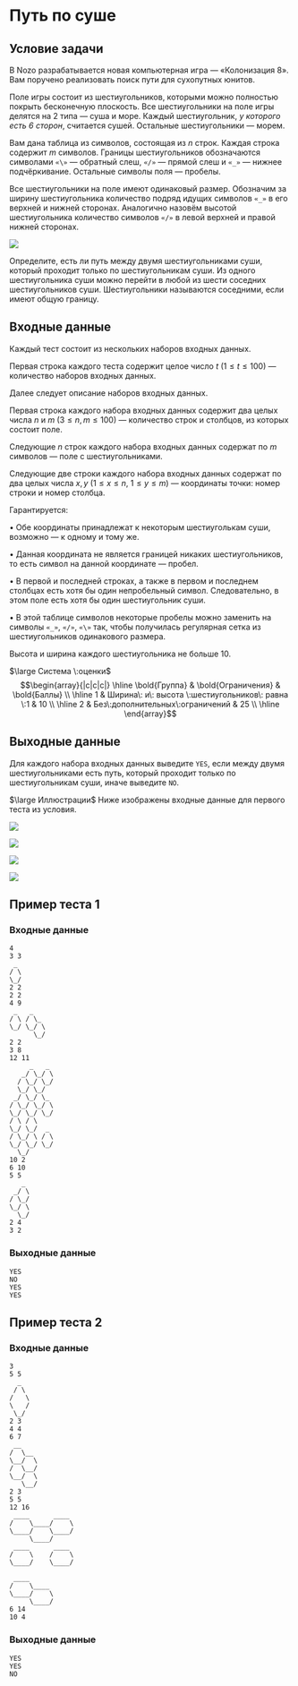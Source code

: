 # Путь по суше

## Условие задачи

В Nozo разрабатывается новая компьютерная игра — «Колонизация 8». Вам поручено реализовать поиск пути для сухопутных юнитов.

Поле игры состоит из шестиугольников, которыми можно полностью покрыть бесконечную плоскость. Все шестиугольники на поле игры делятся на 2 типа — суша и море. Каждый шестиугольник, $\textit{у которого есть 6 сторон}$, считается сушей. Остальные шестиугольники — морем.

Вам дана таблица из символов, состоящая из $n$ строк. Каждая строка содержит $m$ символов. Границы шестиугольников обозначаются символами $\texttt{«\textbackslash»}$ — обратный слеш, $\texttt{«/»}$ — прямой слеш и $\texttt{«\_»}$ — нижнее подчёркивание. Остальные символы поля — пробелы.

Все шестиугольники на поле имеют одинаковый размер. Обозначим за ширину шестиугольника количество подряд идущих символов $\texttt{«\_»}$ в его верхней и нижней сторонах. Аналогично назовём высотой шестиугольника количество символов $\texttt{«/»}$ в левой верхней и правой нижней сторонах.

![](./hexo-examples.png)

Определите, есть ли путь между двумя шестиугольниками суши, который проходит только по шестиугольникам суши. Из одного шестиугольника суши можно перейти в любой из шести соседних шестиугольников суши. Шестиугольники называются соседними, если имеют общую границу.

## Входные данные

Каждый тест состоит из нескольких наборов входных данных.

Первая строка каждого теста содержит целое число $t$ ($1 \le t \le 100$) — количество наборов входных данных.

Далее следует описание наборов входных данных.

Первая строка каждого набора входных данных содержит два целых числа $n$ и $m$ ($3 \le n, m \le 100$) — количество строк и столбцов, из которых состоит поле.

Следующие $n$ строк каждого набора входных данных содержат по $m$ символов — поле с шестиугольниками.

Следующие две строки каждого набора входных данных содержат по два целых числа $x, y$ ($1 \le x \le n$, $1 \le y \le m$) — координаты точки: номер строки и номер столбца.

Гарантируется:

• Обе координаты принадлежат к некоторым шестиуголькам суши, возможно — к одному и тому же.

• Данная координата не является границей никаких шестиугольников, то есть символ на данной координате — пробел.

• В первой и последней строках,  а также в первом и последнем столбцах есть хотя бы один непробельный символ. Следовательно, в этом поле есть хотя бы один шестиугольник суши.

• В этой таблице символов некоторые пробелы можно заменить на символы $\texttt{«\_»}$, $\texttt{«/»}$, $\texttt{«\textbackslash»}$ так, чтобы получилась регулярная сетка из шестиугольников одинакового размера.

Высота и ширина каждого шестиугольника не больше 10.

$\large Система \:оценки$
$$\begin{array}{|c|c|c|}
\hline
\bold{Группа} & \bold{Ограничения}            & \bold{Баллы} \\ \hline
1               & Ширина\: и\: высота \:шестиугольников\: равна \:1 & 10              \\ \hline
2               & Без\:дополнительных\:ограничений  & 25             \\ \hline
\end{array}$$

## Выходные данные

Для каждого набора входных данных выведите $\texttt{YES}$, если между двумя шестиугольниками есть путь, который проходит только по шестиугольникам суши, иначе выведите $\texttt{NO}$.

$\large Иллюстрации$
    Ниже изображены входные данные для первого теста из условия.

![](./pic_2_1.png)

![](./pic_2_2.png)

![](./pic_2_3.png)

![](./pic_2_4.png)

## Пример теста 1

### Входные данные

```
4
3 3
 _ 
/ \
\_/
2 2
2 2
4 9
 _   _   
/ \ / \_ 
\_/ \_/ \
      \_/
2 2
3 8
12 11
     _   _ 
   _/ \_/ \
  / \_/ \_/
  \_/ \_/  
 _/ \_/ \_ 
/ \_/ \_/ \
\_/ \_/ \_/
/ \ / \    
\_/ \_/  _ 
/ \_/ \ / \
\_/ \_/ \_/
  \_/      
10 2
6 10
5 5
   _ 
 _/ \
/ \_/
\_/ \
  \_/
2 4
3 2

```

### Выходные данные

```
YES
NO
YES
YES

```

## Пример теста 2

### Входные данные

```
3
5 5
  _  
 / \ 
/   \
\   /
 \_/ 
2 3
4 4
6 7
 __    
/  \__ 
\__/  \
/  \__/
\__/  \
   \__/
2 3
5 5
12 16
 ____      ____ 
/    \____/    \
\____/    \____/
     \____/     
 ____      ____ 
/    \    /    \
\____/    \____/
                
 ____           
/    \____      
\____/    \     
     \____/     
6 14
10 4

```

### Выходные данные

```
YES
YES
NO

```